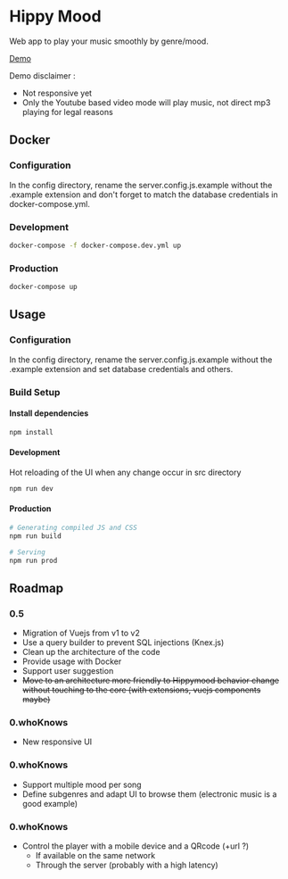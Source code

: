 # Hippy Mood
Web app to play your music smoothly by genre/mood.

[Demo](http://hippymood.3615yeye.info)

Demo disclaimer :
- Not responsive yet
- Only the Youtube based video mode will play music, not direct mp3 playing for legal reasons

## Docker

### Configuration
In the config directory, rename the server.config.js.example without the .example extension and don't forget to match the database credentials in docker-compose.yml.

### Development
``` bash
docker-compose -f docker-compose.dev.yml up
```

### Production
``` bash
docker-compose up
```

## Usage

### Configuration
In the config directory, rename the server.config.js.example without the .example extension and set database credentials and others.

### Build Setup

#### Install dependencies

``` bash
npm install
```

#### Development
Hot reloading of the UI when any change occur in src directory

``` bash
npm run dev
```

#### Production
``` bash
# Generating compiled JS and CSS
npm run build

# Serving
npm run prod
```

## Roadmap

### 0.5
- Migration of Vuejs from v1 to v2
- Use a query builder to prevent SQL injections (Knex.js)
- Clean up the architecture of the code
- Provide usage with Docker
- Support user suggestion
- ~~Move to an architecture more friendly to Hippymood behavior change without touching to the core (with extensions, vuejs components maybe)~~

### 0.whoKnows
- New responsive UI

### 0.whoKnows
- Support multiple mood per song
- Define subgenres and adapt UI to browse them (electronic music is a good example)

### 0.whoKnows
- Control the player with a mobile device and a QRcode (+url ?)
    - If available on the same network
    - Through the server (probably with a high latency)
